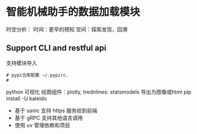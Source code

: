 # 智能机械助手的数据加载模块

时空分析：
时间：更早的预知
空间：探索发现，回溯

## Support CLI and restful api

支持模块导入

```text
# pypi仓库配置 ~/.pypirc.      
# 
```

python 可视化
绘图组件：plotly, trednlines: statsmodels
导出为图像或html
pip install -U kaleido

* 基于 sanic 支持 https 服务给到前端
* 基于 gRPC 支持其他语言调用
* 使用 uv 管理依赖和项目
